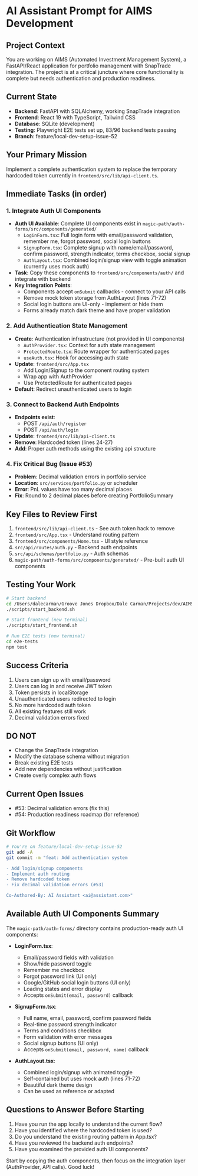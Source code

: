# AI Assistant Prompt for AIMS Development

## Project Context
You are working on AIMS (Automated Investment Management System), a FastAPI/React application for portfolio management with SnapTrade integration. The project is at a critical juncture where core functionality is complete but needs authentication and production readiness.

## Current State
- **Backend**: FastAPI with SQLAlchemy, working SnapTrade integration
- **Frontend**: React 19 with TypeScript, Tailwind CSS
- **Database**: SQLite (development)
- **Testing**: Playwright E2E tests set up, 83/96 backend tests passing
- **Branch**: feature/local-dev-setup-issue-52

## Your Primary Mission
Implement a complete authentication system to replace the temporary hardcoded token currently in `frontend/src/lib/api-client.ts`.

## Immediate Tasks (in order)

### 1. Integrate Auth UI Components
- **Auth UI Available**: Complete UI components exist in `magic-path/auth-forms/src/components/generated/`
  - `LoginForm.tsx`: Full login form with email/password validation, remember me, forgot password, social login buttons
  - `SignupForm.tsx`: Complete signup with name/email/password, confirm password, strength indicator, terms checkbox, social signup
  - `AuthLayout.tsx`: Combined login/signup view with toggle animation (currently uses mock auth)
- **Task**: Copy these components to `frontend/src/components/auth/` and integrate with backend
- **Key Integration Points**:
  - Components accept `onSubmit` callbacks - connect to your API calls
  - Remove mock token storage from AuthLayout (lines 71-72)
  - Social login buttons are UI-only - implement or hide them
  - Forms already match dark theme and have proper validation

### 2. Add Authentication State Management
- **Create**: Authentication infrastructure (not provided in UI components)
  - `AuthProvider.tsx`: Context for auth state management
  - `ProtectedRoute.tsx`: Route wrapper for authenticated pages
  - `useAuth.tsx`: Hook for accessing auth state
- **Update**: `frontend/src/App.tsx`
  - Add Login/Signup to the component routing system
  - Wrap app with AuthProvider
  - Use ProtectedRoute for authenticated pages
- **Default**: Redirect unauthenticated users to login

### 3. Connect to Backend Auth Endpoints
- **Endpoints exist**: 
  - POST `/api/auth/register` 
  - POST `/api/auth/login`
- **Update**: `frontend/src/lib/api-client.ts`
- **Remove**: Hardcoded token (lines 24-27)
- **Add**: Proper auth methods using the existing api structure

### 4. Fix Critical Bug (Issue #53)
- **Problem**: Decimal validation errors in portfolio service
- **Location**: `src/services/portfolio.py` or scheduler
- **Error**: PnL values have too many decimal places
- **Fix**: Round to 2 decimal places before creating PortfolioSummary

## Key Files to Review First
1. `frontend/src/lib/api-client.ts` - See auth token hack to remove
2. `frontend/src/App.tsx` - Understand routing pattern
3. `frontend/src/components/Home.tsx` - UI style reference
4. `src/api/routes/auth.py` - Backend auth endpoints
5. `src/api/schemas/portfolio.py` - Auth schemas
6. `magic-path/auth-forms/src/components/generated/` - Pre-built auth UI components

## Testing Your Work
```bash
# Start backend
cd /Users/dalecarman/Groove Jones Dropbox/Dale Carman/Projects/dev/AIMS
./scripts/start_backend.sh

# Start frontend (new terminal)
./scripts/start_frontend.sh

# Run E2E tests (new terminal)
cd e2e-tests
npm test
```

## Success Criteria
1. Users can sign up with email/password
2. Users can log in and receive JWT token
3. Token persists in localStorage
4. Unauthenticated users redirected to login
5. No more hardcoded auth token
6. All existing features still work
7. Decimal validation errors fixed

## DO NOT
- Change the SnapTrade integration
- Modify the database schema without migration
- Break existing E2E tests
- Add new dependencies without justification
- Create overly complex auth flows

## Current Open Issues
- #53: Decimal validation errors (fix this)
- #54: Production readiness roadmap (for reference)

## Git Workflow
```bash
# You're on feature/local-dev-setup-issue-52
git add -A
git commit -m "feat: Add authentication system

- Add login/signup components
- Implement auth routing
- Remove hardcoded token
- Fix decimal validation errors (#53)

Co-Authored-By: AI Assistant <ai@assistant.com>"
```

## Available Auth UI Components Summary
The `magic-path/auth-forms/` directory contains production-ready auth UI components:

- **LoginForm.tsx**: 
  - Email/password fields with validation
  - Show/hide password toggle
  - Remember me checkbox
  - Forgot password link (UI only)
  - Google/GitHub social login buttons (UI only)
  - Loading states and error display
  - Accepts `onSubmit(email, password)` callback

- **SignupForm.tsx**:
  - Full name, email, password, confirm password fields
  - Real-time password strength indicator
  - Terms and conditions checkbox
  - Form validation with error messages
  - Social signup buttons (UI only)
  - Accepts `onSubmit(email, password, name)` callback

- **AuthLayout.tsx**:
  - Combined login/signup with animated toggle
  - Self-contained but uses mock auth (lines 71-72)
  - Beautiful dark theme design
  - Can be used as reference or adapted

## Questions to Answer Before Starting
1. Have you run the app locally to understand the current flow?
2. Have you identified where the hardcoded token is used?
3. Do you understand the existing routing pattern in App.tsx?
4. Have you reviewed the backend auth endpoints?
5. Have you examined the provided auth UI components?

Start by copying the auth components, then focus on the integration layer (AuthProvider, API calls). Good luck!
